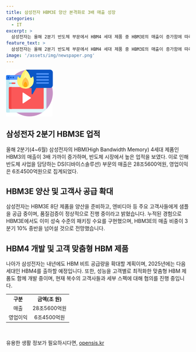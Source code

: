 ```yaml
---
title: 삼성전자 HBM3E 양산 본격화로 3배 매출 성장
categories:
  - IT
excerpt: >
  삼성전자는 올해 2분기 반도체 부문에서 HBM4 세대 제품 중 HBM3E의 매출이 증가함에 따라 호실적을 기록했다. HBM3는 GPU 고객사에 대규모 양산을 확대하며 매출이 3배 가까운 성장을 보였고, HBM3E는 3분기 양산 공급 계획이다. HBM4는 내년 하반기 출하를 목표로 개발 중이며, 맞춤형 HBM 제품도 함께 개발 중이다. HBM 관련 매출은 상반기 대비 3.5배 증가할 것으로 예상되며, 삼성전자는 올해 비트 공급량을 4배 가까이 확대하고 내년에도 2배 이상으로 확대할 계획이다.
feature_text: >
  삼성전자는 올해 2분기 반도체 부문에서 HBM4 세대 제품 중 HBM3E의 매출이 증가함에 따라 호실적을 기록했다. HBM3는 GPU 고객사에 대규모 양산을 확대하며 매출이 3배 가까운 성장을 보였고, HBM3E는 3분기 양산 공급 계획이다. HBM4는 내년 하반기 출하를 목표로 개발 중이며, 맞춤형 HBM 제품도 함께 개발 중이다. HBM 관련 매출은 상반기 대비 3.5배 증가할 것으로 예상되며, 삼성전자는 올해 비트 공급량을 4배 가까이 확대하고 내년에도 2배 이상으로 확대할 계획이다.
image: '/assets/img/newspaper.png'
---
```


<p><img src="/assets/img/news.png" alt="rentncar 속보" /></p>

<h2 data-ke-size="size26">삼성전자 2분기 HBM3E 업적</h2>

<p data-ke-size="size16">올해 2분기(4~6월) 삼성전자의 HBM(High Bandwidth Memory) 4세대 제품인 HBM3의 매출이 3배 가까이 증가하며, 반도체 시장에서 높은 업적을 보였다. 이로 인해 반도체 사업을 담당하는 DS(디바이스솔루션) 부문의 매출은 28조5600억원, 영업이익은 6조4500억원으로 집계되었다.</p>

<h2 data-ke-size="size26">HBM3E 양산 및 고객사 공급 확대</h2>

<p data-ke-size="size16">삼성전자는 HBM3E 8단 제품을 양산을 준비하고, 엔비디아 등 주요 고객사들에게 샘플을 공급 중이며, 품질검증이 정상적으로 진행 중이라고 밝혔습니다. 누적된 경험으로 HBM3E에서도 이미 성숙 수준의 패키징 수요를 구현했으며, HBM3E의 매출 비중이 3분기 10% 중반을 넘어설 것으로 전망했습니다.</p>

<h2 data-ke-size="size26">HBM4 개발 및 고객 맞춤형 HBM 제품</h2>

<p data-ke-size="size16">나아가 삼성전자는 내년에도 HBM 비트 공급량을 확대할 계획이며, 2025년에는 다음 세대인 HBM4를 출하할 예정입니다. 또한, 성능을 고객별로 최적화한 맞춤형 HBM 제품도 함께 개발 중이며, 현재 복수의 고객사들과 세부 스펙에 대해 협의를 진행 중입니다.</p>

<table>
  <tr>
    <td style="text-align: center; height: 17px;"><b>구분</b></td>
    <td style="text-align: center; height: 17px;"><b>금액(조 원)</b></td>
  </tr>
  <tr>
    <td style="text-align: center; height: 17px;">매출</td>
    <td style="text-align: center; height: 17px;">28조5600억원</td>
  </tr>
  <tr>
    <td style="text-align: center; height: 17px;">영업이익</td>
    <td style="text-align: center; height: 17px;">6조4500억원</td>
  </tr>
</table>

<p data-ke-size="size16">&nbsp;</p>
유용한 생활 정보가 필요하시다면, <a href="https://opensis.kr" rel="dofollow">opensis.kr</a>


